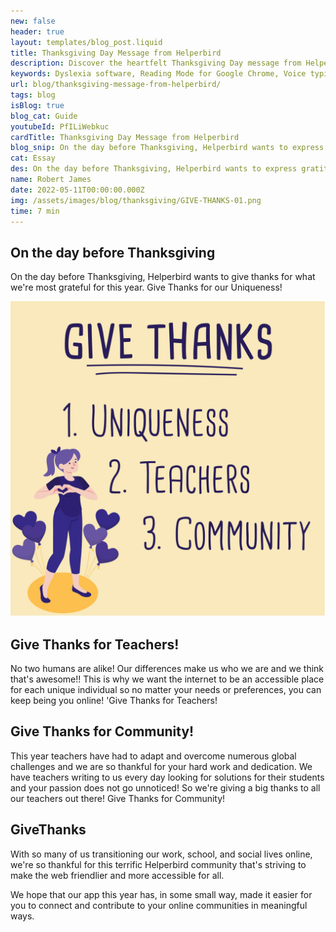 ```yaml
---
new: false
header: true
layout: templates/blog_post.liquid
title: Thanksgiving Day Message from Helperbird
description: Discover the heartfelt Thanksgiving Day message from Helperbird, expressing gratitude for the things we are most thankful for this year.
keywords: Dyslexia software, Reading Mode for Google Chrome, Voice typing for Chrome, Text to speech for Chrome, text reader, Immersive Reader, dyslexia fonts, accessibility software, Helperbird for Edge, Helperbird for Firefox, Helperbird for Chrome, Opendyslexic for Chrome, OpenDyslexic
url: blog/thanksgiving-message-from-helperbird/
tags: blog
isBlog: true
blog_cat: Guide
youtubeId: PfILiWebkuc
cardTitle: Thanksgiving Day Message from Helperbird
blog_snip: On the day before Thanksgiving, Helperbird wants to express gratitude for the things we are most grateful for this year.
cat: Essay
des: On the day before Thanksgiving, Helperbird wants to express gratitude for the things we are most grateful for this year.
name: Robert James
date: 2022-05-11T00:00:00.000Z
img: /assets/images/blog/thanksgiving/GIVE-THANKS-01.png
time: 7 min
---
```


## On the day before Thanksgiving

On the day before Thanksgiving, Helperbird wants to give thanks for what we're most grateful for
this year. Give Thanks for our Uniqueness!

![Have a good day](/assets/images/blog/thanksgiving/GIVE-THANKS-01.png)

## Give Thanks for Teachers!

No two humans are alike! Our differences make us who we are and we think that's awesome!! This is
why we want the internet to be an accessible place for each unique individual so no matter your
needs or preferences, you can keep being you online! 'Give Thanks for Teachers!

## Give Thanks for Community!

This year teachers have had to adapt and overcome numerous global challenges and we are so thankful
for your hard work and dedication. We have teachers writing to us every day looking for solutions
for their students and your passion does not go unnoticed! So we're giving a big thanks to all our
teachers out there! Give Thanks for Community!

## GiveThanks

With so many of us transitioning our work, school, and social lives online, we're so thankful for
this terrific Helperbird community that's striving to make the web friendlier and more accessible
for all.

We hope that our app this year has, in some small way, made it easier for you to connect and
contribute to your online communities in meaningful ways.
